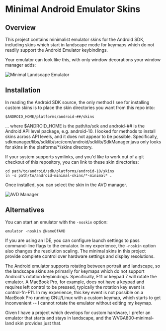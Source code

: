 Minimal Android Emulator Skins
==============================

Overview
--------

This project contains minimalist emulator skins for the Android SDK, including
skins which start in landscape mode for keymaps which do not readily support
the Android Emulator keybindings.

Your emulator can look like this, with only window decorations your window
manager adds:

![Minimal Landscape Emulator](https://raw.github.com/rduplain/android-minimal-skins/master/minimal-land.png)


Installation
------------

In reading the Android SDK source, the only method I see for installing custom
skins is to place the skin directories you want from this repo into:

    $ANDROID_HOME/platforms/android-##/skins

... where $ANDROID_HOME is the path/to/sdk and android-## is the Android API
level package, e.g. android-10.  I looked for methods to install skins across
API levels, and it does not appear to be possible.  Specifically,
sdkmanager/libs/sdklib/src/com/android/sdklib/SdkManager.java only looks for
skins in the platforms/*/skins directory.

If your system supports symlinks, and you'd like to work out of a git checkout
of this repository, you can link to these skin directories:

    cd path/to/android/sdk/platforms/android-10/skins
    ln -s path/to/android-minimal-skins/*-minimal* .

Once installed, you can select the skin in the AVD manager.

![AVD Manager](https://raw.github.com/rduplain/android-minimal-skins/master/avd-manager.png)


Alternatives
------------

You can start an emulator with the `-noskin` option:

    emulator -noskin @NameOfAVD

If you are using an IDE, you can configure launch settings to pass command-line
flags to the emulator.  In my experience, the `-noskin` option also changes the
resolution scaling.  The minimal skins in this project provide complete control
over hardware settings and display resolutions.

The Android emulator supports rotating between portrait and landscape, so the
landscape skins are primarily for keymaps which do not support Android's
rotation keybindings.  Specifically, F11 or keypad 7 will rotate the emulator.
A MacBook Pro, for example, does not have a keypad and requires left control to
be pressed, typically the rotation key event is control-fn-F11.  In my
experience, this key event is not possible on a MacBook Pro running GNU/Linux
with a custom keymap, which starts to get inconvenient -- I cannot rotate the
emulator without editing my keymap.

Given I have a project which develops for custom hardware, I prefer an emulator
that starts and stays in landscape, and the WVGA800-minimal-land skin provides
just that.

